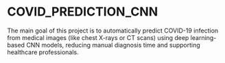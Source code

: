 # COVID_PREDICTION_CNN
The main goal of this project is to automatically predict COVID-19 infection from medical images (like chest X-rays or CT scans) using deep learning-based CNN models, reducing manual diagnosis time and supporting healthcare professionals.
